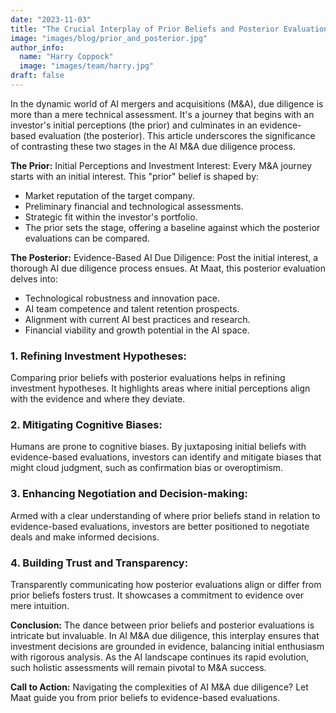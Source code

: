 ```yaml
---
date: "2023-11-03"
title: "The Crucial Interplay of Prior Beliefs and Posterior Evaluations in AI M&A Due Diligence"
image: "images/blog/prior_and_posterior.jpg"
author_info: 
  name: "Harry Coppock"
  image: "images/team/harry.jpg"
draft: false
---
```

In the dynamic world of AI mergers and acquisitions (M&A), due diligence is more than a mere technical assessment. It's a journey that begins with an investor's initial perceptions (the prior) and culminates in an evidence-based evaluation (the posterior). This article underscores the significance of contrasting these two stages in the AI M\&A due diligence process.

**The Prior:** Initial Perceptions and Investment Interest:
Every M&A journey starts with an initial interest. This "prior" belief is shaped by:
* Market reputation of the target company.
* Preliminary financial and technological assessments.
* Strategic fit within the investor's portfolio.
* The prior sets the stage, offering a baseline against which the posterior evaluations can be compared.

**The Posterior:** Evidence-Based AI Due Diligence:
Post the initial interest, a thorough AI due diligence process ensues. At Maat, this posterior evaluation delves into:
* Technological robustness and innovation pace.
* AI team competence and talent retention prospects.
* Alignment with current AI best practices and research.
* Financial viability and growth potential in the AI space.

### 1. Refining Investment Hypotheses:
Comparing prior beliefs with posterior evaluations helps in refining investment hypotheses. It highlights areas where initial perceptions align with the evidence and where they deviate.

### 2. Mitigating Cognitive Biases:
Humans are prone to cognitive biases. By juxtaposing initial beliefs with evidence-based evaluations, investors can identify and mitigate biases that might cloud judgment, such as confirmation bias or overoptimism.

### 3. Enhancing Negotiation and Decision-making:
Armed with a clear understanding of where prior beliefs stand in relation to evidence-based evaluations, investors are better positioned to negotiate deals and make informed decisions.

### 4. Building Trust and Transparency:
Transparently communicating how posterior evaluations align or differ from prior beliefs fosters trust. It showcases a commitment to evidence over mere intuition.

**Conclusion:**
The dance between prior beliefs and posterior evaluations is intricate but invaluable. In AI M&A due diligence, this interplay ensures that investment decisions are grounded in evidence, balancing initial enthusiasm with rigorous analysis. As the AI landscape continues its rapid evolution, such holistic assessments will remain pivotal to M&A success.

**Call to Action:**
Navigating the complexities of AI M&A due diligence? Let Maat guide you from prior beliefs to evidence-based evaluations.


